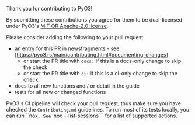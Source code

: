 Thank you for contributing to PyO3!

By submitting these contributions you agree for them to be dual-licensed under PyO3's [MIT OR Apache-2.0 license](https://github.com/PyO3/pyo3#license).

Please consider adding the following to your pull request:
 - an entry for this PR in newsfragments - see [https://pyo3.rs/main/contributing.html#documenting-changes]
   - or start the PR title with `docs:` if this is a docs-only change to skip the check
   - or start the PR title with `ci:` if this is a ci-only change to skip the check
 - docs to all new functions and / or detail in the guide
 - tests for all new or changed functions

PyO3's CI pipeline will check your pull request, thus make sure you have checked the `Contributing.md` guidelines. To run most of its tests locally, you can run ``nox```. See ```nox --list-sessions``` for a list of supported actions.
